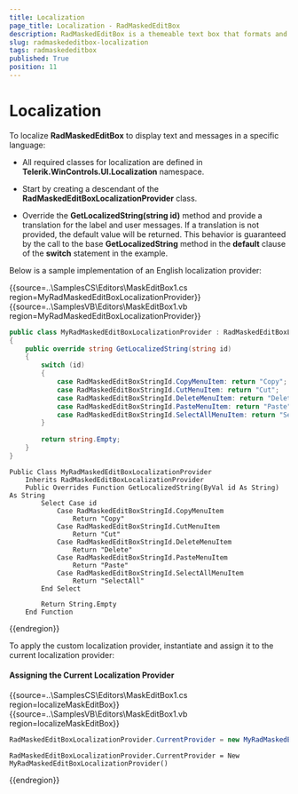```yaml
---
title: Localization
page_title: Localization - RadMaskedEditBox
description: RadMaskedEditBox is a themeable text box that formats and constrains text to a predefined pattern or a pattern you define.
slug: radmaskededitbox-localization
tags: radmaskededitbox
published: True
position: 11
---
```


# Localization

To localize **RadMaskedEditBox** to display text and messages in a specific language:

* All required classes for localization are defined in __Telerik.WinControls.UI.Localization__ namespace.

* Start by creating a descendant of the **RadMaskedEditBoxLocalizationProvider** class.

* Override the __GetLocalizedString(string id)__ method and provide a translation for the label and user messages. If a translation is not provided, the default value will be returned. This behavior is guaranteed by the call to the base __GetLocalizedString__ method in the __default__ clause of the __switch__ statement in the example.

Below is a sample implementation of an English localization provider:

{{source=..\SamplesCS\Editors\MaskEditBox1.cs region=MyRadMaskedEditBoxLocalizationProvider}} 
{{source=..\SamplesVB\Editors\MaskEditBox1.vb region=MyRadMaskedEditBoxLocalizationProvider}}

````C#
public class MyRadMaskedEditBoxLocalizationProvider : RadMaskedEditBoxLocalizationProvider
{
    public override string GetLocalizedString(string id)
    {
        switch (id)
        {
            case RadMaskedEditBoxStringId.CopyMenuItem: return "Copy";
            case RadMaskedEditBoxStringId.CutMenuItem: return "Cut";
            case RadMaskedEditBoxStringId.DeleteMenuItem: return "Delete";
            case RadMaskedEditBoxStringId.PasteMenuItem: return "Paste";
            case RadMaskedEditBoxStringId.SelectAllMenuItem: return "SelectAll";
        }
        
        return string.Empty;
    }
}

````
````VB.NET
Public Class MyRadMaskedEditBoxLocalizationProvider
    Inherits RadMaskedEditBoxLocalizationProvider
    Public Overrides Function GetLocalizedString(ByVal id As String) As String
        Select Case id
            Case RadMaskedEditBoxStringId.CopyMenuItem
                Return "Copy"
            Case RadMaskedEditBoxStringId.CutMenuItem
                Return "Cut"
            Case RadMaskedEditBoxStringId.DeleteMenuItem
                Return "Delete"
            Case RadMaskedEditBoxStringId.PasteMenuItem
                Return "Paste"
            Case RadMaskedEditBoxStringId.SelectAllMenuItem
                Return "SelectAll"
        End Select

        Return String.Empty
    End Function

```` 

{{endregion}} 

To apply the custom localization provider, instantiate and assign it to the current localization provider:

#### Assigning the Current Localization Provider

{{source=..\SamplesCS\Editors\MaskEditBox1.cs region=localizeMaskEditBox}} 
{{source=..\SamplesVB\Editors\MaskEditBox1.vb region=localizeMaskEditBox}}
````C#
RadMaskedEditBoxLocalizationProvider.CurrentProvider = new MyRadMaskedEditBoxLocalizationProvider();

````
````VB.NET
RadMaskedEditBoxLocalizationProvider.CurrentProvider = New MyRadMaskedEditBoxLocalizationProvider()

```` 

{{endregion}} 

